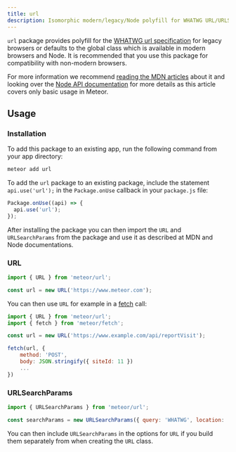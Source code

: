 ```yaml
---
title: url
description: Isomorphic modern/legacy/Node polyfill for WHATWG URL/URLSearchParams.
---
```


`url` package provides polyfill for the [WHATWG url specification](https://url.spec.whatwg.org/) for legacy browsers or defaults to the global class which is available in modern browsers and Node. It is recommended that you use this package for compatibility with non-modern browsers.

For more information we recommend [reading the MDN articles](https://developer.mozilla.org/en-US/docs/Web/API/Fetch_API) about it and looking over the [Node API documentation](https://nodejs.org/api/url.html#url_the_whatwg_url_api) for more details as this article covers only basic usage in Meteor.


## Usage
### Installation
To add this package to an existing app, run the following command from
your app directory:

```bash
meteor add url
```

To add the `url` package to an existing package, include the
statement `api.use('url');` in the `Package.onUse` callback in your
`package.js` file:

```js
Package.onUse((api) => {
  api.use('url');
});
```

After installing the package you can then import the `URL` and `URLSearchParams` from the package and use it as described at MDN and Node documentations.

### URL
```js
import { URL } from 'meteor/url';

const url = new URL('https://www.meteor.com');
```

You can then use `URL` for example in a [fetch](/packages/fetch) call:
```js
import { URL } from 'meteor/url';
import { fetch } from 'meteor/fetch';

const url = new URL('https://www.example.com/api/reportVisit');

fetch(url, {
    method: 'POST',
    body: JSON.stringify({ siteId: 11 })
    ...
})

```


### URLSearchParams
```js
import { URLSearchParams } from 'meteor/url';

const searchParams = new URLSearchParams({ query: 'WHATWG', location: 'MDN' })
```

You can then include `URLSearchParams` in the options for `URL` if you build them separately from when creating the `URL` class.


